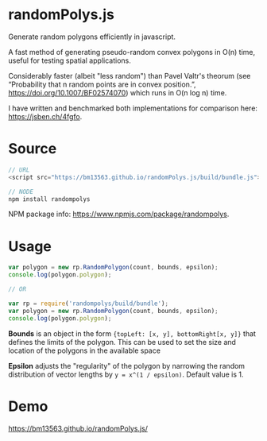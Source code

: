 # randomPolys.js
Generate random polygons efficiently in javascript.

A fast method of generating pseudo-random convex polygons in O(n) time, useful for testing spatial applications.

Considerably faster (albeit "less random") than Pavel Valtr's theorum (see “Probability that n random points are in convex position.”, https://doi.org/10.1007/BF02574070) which runs in O(n log n) time.

I have written and benchmarked both implementations for comparison here: https://jsben.ch/4fgfo.

# Source

```javascript
// URL
<script src="https://bm13563.github.io/randomPolys.js/build/bundle.js"></script>

// NODE
npm install randompolys
```

NPM package info: https://www.npmjs.com/package/randompolys.

# Usage

```javascript
var polygon = new rp.RandomPolygon(count, bounds, epsilon);
console.log(polygon.polygon);

// OR

var rp = require('randompolys/build/bundle');
var polygon = new rp.RandomPolygon(count, bounds, epsilon);
console.log(polygon.polygon);
```
**Bounds** is an object in the form `{topLeft: [x, y], bottomRight[x, y]}` that defines the limits of the polygon. This can be used to set the size and location of the polygons in the available space

**Epsilon** adjusts the "regularity" of the polygon by narrowing the random distribution of vector lengths by ```y = x^(1 / epsilon)```. Default value is 1.

# Demo
https://bm13563.github.io/randomPolys.js/